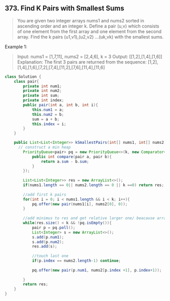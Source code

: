 ## 373. Find K Pairs with Smallest Sums
> You are given two integer arrays nums1 and nums2 sorted in ascending order and an integer k.
> Define a pair (u,v) which consists of one element from the first array and one element from the second array.
> Find the k pairs (u1,v1),(u2,v2) ...(uk,vk) with the smallest sums.

Example 1:
> Input: nums1 = [1,7,11], nums2 = [2,4,6], k = 3
> Output: [[1,2],[1,4],[1,6]] 
> Explanation: The first 3 pairs are returned from the sequence: 
>             [1,2],[1,4],[1,6],[7,2],[7,4],[11,2],[7,6],[11,4],[11,6]

```java
class Solution {
    class pair{
        private int num1;
        private int num2;
        private int sum;
        private int index;
        public pair(int a, int b, int i){
            this.num1 = a;
            this.num2 = b;
            sum = a + b;
            this.index = i;
        }
    }

    public List<List<Integer>> kSmallestPairs(int[] nums1, int[] nums2, int k) {
      // construct a min heap
        PriorityQueue<pair> pq = new PriorityQueue<>(k, new Comparator<pair>(){
            public int compare(pair a, pair b){
                return a.sum - b.sum;
            }
        });
        
        List<List<Integer>> res = new ArrayList<>();
        if(nums1.length == 0|| nums2.length == 0 || k ==0) return res;
        
        //add first k pairs
        for(int i = 0; i < nums1.length && i < k; i++){
            pq.offer(new pair(nums1[i], nums2[0], 0));
        }
        
        //add minimus to res and get relative larger one/ beacause array in order 
        while(res.size() < k && !pq.isEmpty()){
            pair p = pq.poll();
            List<Integer> s = new ArrayList<>();
            s.add(p.num1);
            s.add(p.num2);
            res.add(s);
            
            //touch last one
            if(p.index == nums2.length-1) continue;
            
            pq.offer(new pair(p.num1, nums2[p.index +1], p.index+1));
 
        }
        return res;
    }
}
```
